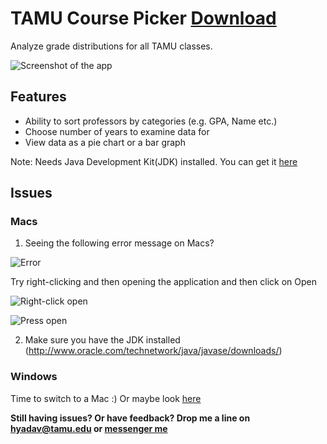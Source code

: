 # TAMU Course Picker [Download](https://github.com/Juliang0705/CoursePicker/releases/download/v1.0/CoursePicker.jar)

Analyze grade distributions for all TAMU classes.

![Screenshot of the app](http://i.imgur.com/xHLQQ1U.png)

## Features

* Ability to sort professors by categories (e.g. GPA, Name etc.)
* Choose number of years to examine data for
* View data as a pie chart or a bar graph
 
Note: Needs Java Development Kit(JDK) installed. You can get it [here](http://www.oracle.com/technetwork/java/javase/downloads/)

## Issues

### Macs

1. Seeing the following error message on Macs?

![Error](http://i.imgur.com/0S9Xtgs.png)

Try right-clicking and then opening the application and then click on Open

![Right-click open](http://i.imgur.com/jt8jcKK.png)

![Press open](http://i.imgur.com/kVTqa01.png)

2. Make sure you have the JDK installed (http://www.oracle.com/technetwork/java/javase/downloads/)

### Windows

Time to switch to a Mac :) Or maybe look [here](http://stackoverflow.com/questions/8511063/how-to-run-jar-file-by-double-click-on-windows-7-64)

**Still having issues? Or have feedback? Drop me a line on hyadav@tamu.edu or [messenger me](https://m.me/him229)**
